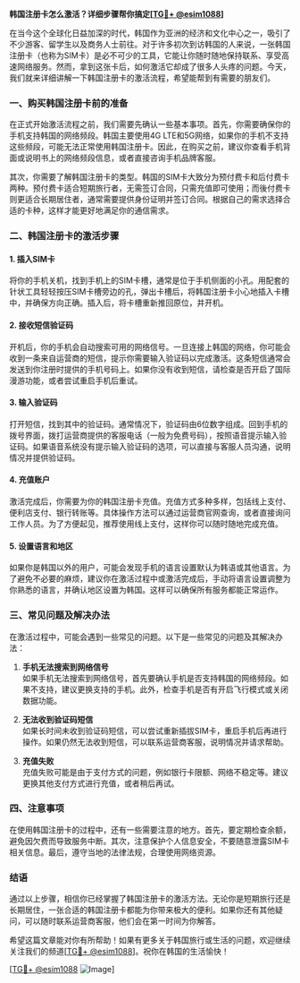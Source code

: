 **韩国注册卡怎么激活？详细步骤帮你搞定[[TG💪+ @esim1088](https://t.me/s/esim1088)]**

在当今这个全球化日益加深的时代，韩国作为亚洲的经济和文化中心之一，吸引了不少游客、留学生以及商务人士前往。对于许多初次到访韩国的人来说，一张韩国注册卡（也称为SIM卡）是必不可少的工具，它能让你随时随地保持联系、享受高速网络服务。然而，拿到这张卡后，如何激活它却成了很多人头疼的问题。今天，我们就来详细讲解一下韩国注册卡的激活流程，希望能帮到有需要的朋友们。

### 一、购买韩国注册卡前的准备

在正式开始激活流程之前，我们需要先确认一些基本事项。首先，你需要确保你的手机支持韩国的网络频段。韩国主要使用4G LTE和5G网络，如果你的手机不支持这些频段，可能无法正常使用韩国注册卡。因此，在购买之前，建议你查看手机背面或说明书上的网络频段信息，或者直接咨询手机品牌客服。

其次，你需要了解韩国注册卡的类型。韩国的SIM卡大致分为预付费卡和后付费卡两种。预付费卡适合短期旅行者，无需签订合同，只需充值即可使用；而後付费卡则更适合长期居住者，通常需要提供身份证明并签订合同。根据自己的需求选择合适的卡种，这样才能更好地满足你的通信需求。

### 二、韩国注册卡的激活步骤

#### 1. 插入SIM卡

将你的手机关机，找到手机上的SIM卡槽，通常是位于手机侧面的小孔。用配套的针状工具轻轻按压SIM卡槽旁边的孔，弹出卡槽后，将韩国注册卡小心地插入卡槽中，并确保方向正确。插入后，将卡槽重新推回原位，并开机。

#### 2. 接收短信验证码

开机后，你的手机会自动搜索可用的网络信号。一旦连接上韩国的网络，你可能会收到一条来自运营商的短信，提示你需要输入验证码以完成激活。这条短信通常会发送到你注册时提供的手机号码上。如果你没有收到短信，请检查是否开启了国际漫游功能，或者尝试重启手机后重试。

#### 3. 输入验证码

打开短信，找到其中的验证码。通常情况下，验证码由6位数字组成。回到手机的拨号界面，拨打运营商提供的客服电话（一般为免费号码），按照语音提示输入验证码。如果语音系统没有提示输入验证码的选项，可以直接与客服人员沟通，说明情况并提供验证码。

#### 4. 充值账户

激活完成后，你需要为你的韩国注册卡充值。充值方式多种多样，包括线上支付、便利店支付、银行转账等。具体操作方法可以通过运营商官网查询，或者直接询问工作人员。为了方便起见，推荐使用线上支付，这样你可以随时随地完成充值。

#### 5. 设置语言和地区

如果你是韩国以外的用户，可能会发现手机的语言设置默认为韩语或其他语言。为了避免不必要的麻烦，建议你在激活过程中或激活完成后，手动将语言设置调整为你熟悉的语言，并确认地区设置为韩国。这样可以确保所有服务都能正常运作。

### 三、常见问题及解决办法

在激活过程中，可能会遇到一些常见的问题。以下是一些常见的问题及其解决办法：

1. **手机无法搜索到网络信号**  
   如果手机无法搜索到网络信号，首先要确认手机是否支持韩国的网络频段。如果不支持，建议更换支持的手机。此外，检查手机是否有开启飞行模式或关闭数据功能。

2. **无法收到验证码短信**  
   如果长时间未收到验证码短信，可以尝试重新插拔SIM卡，重启手机后再进行操作。如果仍然无法收到短信，可以联系运营商客服，说明情况并请求帮助。

3. **充值失败**  
   充值失败可能是由于支付方式的问题，例如银行卡限额、网络不稳定等。建议更换其他支付方式进行充值，或者稍后再试。

### 四、注意事项

在使用韩国注册卡的过程中，还有一些需要注意的地方。首先，要定期检查余额，避免因欠费而导致服务中断。其次，注意保护个人信息安全，不要随意泄露SIM卡相关信息。最后，遵守当地的法律法规，合理使用网络资源。

### 结语

通过以上步骤，相信你已经掌握了韩国注册卡的激活方法。无论你是短期旅行还是长期居住，一张合适的韩国注册卡都能为你带来极大的便利。如果你还有其他疑问，可以随时联系运营商客服，他们会在第一时间为你解答。

希望这篇文章能对你有所帮助！如果有更多关于韩国旅行或生活的问题，欢迎继续关注我们的频道[[TG💪+ @esim1088](https://t.me/s/esim1088)]。祝你在韩国的生活愉快！

[[TG💪+ @esim1088](https://t.me/s/esim1088) ![Image](https://i.postimg.cc/4NQfJmqS/Snipaste-2025-05-13-00-14-12.png)]